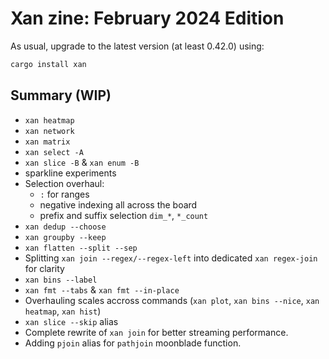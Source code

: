 # Xan zine: February 2024 Edition

As usual, upgrade to the latest version (at least 0.42.0) using:

```bash
cargo install xan
```

## Summary (WIP)

- `xan heatmap`
- `xan network`
- `xan matrix`
- `xan select -A`
- `xan slice -B` & `xan enum -B`
- sparkline experiments
- Selection overhaul:
  * `:` for ranges
  * negative indexing all across the board
  * prefix and suffix selection `dim_*`, `*_count`
- `xan dedup --choose`
- `xan groupby --keep`
- `xan flatten --split --sep`
- Splitting `xan join --regex/--regex-left` into dedicated `xan regex-join` for clarity
- `xan bins --label`
- `xan fmt --tabs` & `xan fmt --in-place`
- Overhauling scales accross commands (`xan plot`, `xan bins --nice`, `xan heatmap`, `xan hist`)
- `xan slice --skip` alias
- Complete rewrite of `xan join` for better streaming performance.
- Adding `pjoin` alias for `pathjoin` moonblade function.